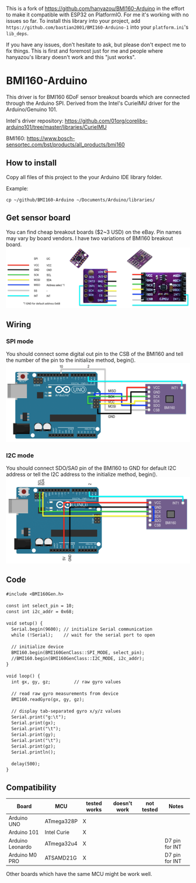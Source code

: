 This is a fork of https://github.com/hanyazou/BMI160-Arduino in the effort to make it compatible with ESP32 on PlatformIO. For me it's working with no issues so far. To install this library into your project, add `https://github.com/bastian2001/BMI160-Arduino-1` into your `platform.ini`'s  `lib_deps`.

If you have any issues, don't hesitate to ask, but please don't expect me to fix things. This is first and foremost just for me and people where hanyazou's library doesn't work and this "just works".

# BMI160-Arduino

This driver is for BMI160 6DoF sensor breakout boards which are connected through the Arduino SPI.
Derived from the Intel's CurieIMU driver for the Arduino/Genuino 101.

Intel's driver repository: https://github.com/01org/corelibs-arduino101/tree/master/libraries/CurieIMU

BMI160: https://www.bosch-sensortec.com/bst/products/all_products/bmi160

## How to install
Copy all files of this project to the your Arduino IDE library folder.

Example:
```
cp ~/github/BMI160-Arduino ~/Documents/Arduino/libraries/
```

## Get sensor board
You can find cheap breakout boards ($2~3 USD) on the eBay.
Pin names may vary by board vendors. I have two variations of BMI160 breakout board.
![Screenshot](files/wiring3.png)

## Wiring

### SPI mode
You should connect some digital out pin to the CSB of the BMI160 and tell the number of the pin to the initialize method, begin().
![Screenshot](files/circuit.png)

### I2C mode
You should connect SDO/SA0 pin of the BMI160 to GND for default I2C address or tell the I2C address to the initialize method, begin().
![Screenshot](files/wiring2.png)

## Code
```
#include <BMI160Gen.h>

const int select_pin = 10;
const int i2c_addr = 0x68;

void setup() {
  Serial.begin(9600); // initialize Serial communication
  while (!Serial);    // wait for the serial port to open

  // initialize device
  BMI160.begin(BMI160GenClass::SPI_MODE, select_pin);
  //BMI160.begin(BMI160GenClass::I2C_MODE, i2c_addr);
}

void loop() {
  int gx, gy, gz;         // raw gyro values

  // read raw gyro measurements from device
  BMI160.readGyro(gx, gy, gz);

  // display tab-separated gyro x/y/z values
  Serial.print("g:\t");
  Serial.print(gx);
  Serial.print("\t");
  Serial.print(gy);
  Serial.print("\t");
  Serial.print(gz);
  Serial.println();

  delay(500);
}
```

## Compatibility

Board           |MCU         |tested works|doesn't work|not tested| Notes
----------------|------------|------------|------------|----------|-----
Arduino UNO     |ATmega328P  | X          |            |          |
Arduino 101     |Intel Curie | X          |            |          |
Arduino Leonardo|ATmega32u4  | X          |            |          | D7 pin for INT
Arduino M0 PRO  |ATSAMD21G   | X          |            |          | D7 pin for INT

Other boards which have the same MCU might be work well.
